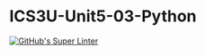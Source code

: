 # ICS3U-Unit5-03-Python

[![GitHub's Super Linter](https://github.com/Aidan-Lalonde-Novales/ICS3U-Unit5-03-Python/workflows/GitHub's%20Super%20Linter/badge.svg)](https://github.com/Aidan-Lalonde-Novales/ICS3U-Unit5-03-Python/actions)
